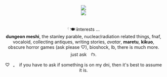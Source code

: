 <div align="center">
    <img src="https://files.catbox.moe/4lbrcm.png"/>
</div>


<div align="center">
<a href="https://hits.seeyoufarm.com"><img src="https://hits.seeyoufarm.com/api/count/incr/badge.svg?url=https%3A%2F%2Fgithub.com%2Ftransfeminine&count_bg=%23A6A6A6&title_bg=%23555555&icon=&icon_color=%23E7E7E7&title=%F0%93%89%B8%E0%BE%80%E0%BD%B2+baby+birds&edge_flat=false"/></a> <br> </br>

  𓍢 🍽️  **i**nterests ...<br> **dungeon meshi**, the stanley parable, nuclear/radiation related things, fnaf, vocaloid, collecting antiques, writing stories, *avatar*, **maretu**, **kikuo**, obscure horror games (ask please ♡), bioshock, Ib, there is much more. just ask⠀ ᡣ𐭩.

♡⠀₊⠀ if you have to ask if something is on my dni, then it's best to assume it is.
</div>
